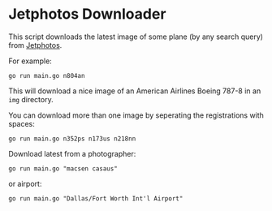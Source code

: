 # Jetphotos Downloader
This script downloads the latest image of some plane (by any search query) from [Jetphotos](https://www.jetphotos.com).

For example:
```
go run main.go n804an
```
This will download a nice image of an American Airlines Boeing 787-8 in an `img` directory.

You can download more than one image by seperating the registrations with spaces:

```
go run main.go n352ps n173us n218nn
```

Download latest from a photographer:
```
go run main.go "macsen casaus"
```
or airport:
```
go run main.go "Dallas/Fort Worth Int'l Airport"
```